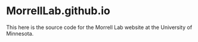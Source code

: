 # MorrellLab.github.io

This here is the source code for the Morrell Lab website at the University of Minnesota.
